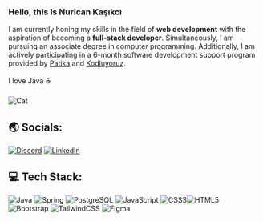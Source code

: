 ### Hello, this is **Nurican Kaşıkcı**  
I am currently honing my skills in the field of **web development** with the aspiration of becoming a **full-stack developer**. Simultaneously, I am pursuing an associate degree in computer programming. Additionally, I am actively participating in a 6-month software development support program provided by [Patika](https://www.patika.dev/tr) and [Kodluyoruz](https://kodluyoruz.org/).  
</br>
I love Java ☕  
</br>
![Cat](https://user-images.githubusercontent.com/112473835/236685307-5fd7cf60-28bd-4ec9-a2f8-4782932f7d7a.gif)
## 🌏 Socials:
[![Discord](https://img.shields.io/badge/Discord-%237289DA.svg?logo=discord&logoColor=white)](https://discord.gg/https://discord.gg/CN9HEXDD) [![LinkedIn](https://img.shields.io/badge/LinkedIn-%230077B5.svg?logo=linkedin&logoColor=white)](https://linkedin.com/in/nurican-kaşıkcı-b2b680252) 

## 💻 Tech Stack:
 ![Java](https://img.shields.io/badge/Java-ED8B00?style=for-the-badge&logo=openjdk&logoColor=white) ![Spring](https://img.shields.io/badge/Spring-6DB33F?style=for-the-badge&logo=spring&logoColor=white) ![PostgreSQL](https://img.shields.io/badge/PostgreSQL-316192?style=for-the-badge&logo=postgresql&logoColor=white)  ![JavaScript](	https://img.shields.io/badge/JavaScript-F7DF1E?style=for-the-badge&logo=javascript&logoColor=black)  ![CSS3](https://img.shields.io/badge/css3-%231572B6.svg?style=for-the-badge&logo=css3&logoColor=white)![HTML5](https://img.shields.io/badge/html5-%23E34F26.svg?style=for-the-badge&logo=html5&logoColor=white) ![Bootstrap](https://img.shields.io/badge/bootstrap-%23563D7C.svg?style=for-the-badge&logo=bootstrap&logoColor=white) ![TailwindCSS](https://img.shields.io/badge/tailwindcss-%2338B2AC.svg?style=for-the-badge&logo=tailwind-css&logoColor=white) ![Figma](https://img.shields.io/badge/figma-%23F24E1E.svg?style=for-the-badge&logo=figma&logoColor=white) 

<!-- Proudly created with GPRM ( https://gprm.itsvg.in ) -->
